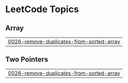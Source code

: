 

<!---LeetCode Topics Start-->
# LeetCode Topics
## Array
|  |
| ------- |
| [0026-remove-duplicates-from-sorted-array](https://github.com/VineetLoyer/LeetcodeGrind/tree/master/0026-remove-duplicates-from-sorted-array) |
## Two Pointers
|  |
| ------- |
| [0026-remove-duplicates-from-sorted-array](https://github.com/VineetLoyer/LeetcodeGrind/tree/master/0026-remove-duplicates-from-sorted-array) |
<!---LeetCode Topics End-->